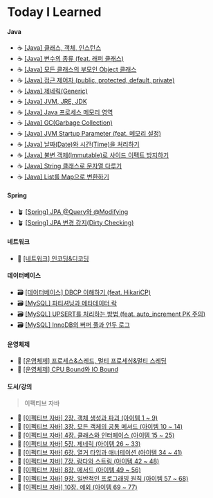 # Today I Learned

#### Java
- ☕ [[Java] 클래스, 객체, 인스턴스](https://github.com/jaejlf/TIL/discussions/55)
- ☕ [[Java] 변수의 종류 (feat. 래퍼 클래스)](https://github.com/jaejlf/TIL/discussions/137)
- ☕ [[Java] 모든 클래스의 부모인 Object 클래스](https://github.com/jaejlf/TIL/discussions/45)
- ☕ [[Java] 접근 제어자 (public, protected, default, private)](https://github.com/jaejlf/TIL/discussions/76)
- ☕ [[Java] 제네릭(Generic)](https://github.com/jaejlf/TIL/discussions/97)
- ☕ [[Java] JVM, JRE, JDK](https://github.com/jaejlf/TIL/discussions/41)
- ☕ [[Java] Java 프로세스 메모리 영역](https://github.com/jaejlf/TIL/discussions/42)
- ☕ [[Java] GC(Garbage Collection)](https://github.com/jaejlf/TIL/discussions/43)
- ☕ [[Java] JVM Startup Parameter (feat. 메모리 설정)](https://github.com/jaejlf/TIL/discussions/44)
- ☕ [[Java] 날짜(Date)와 시간(Time)을 처리하기](https://github.com/jaejlf/TIL/discussions/57)
- ☕ [[Java] 불변 객체(Immutable)로 사이드 이펙트 방지하기](https://github.com/jaejlf/TIL/discussions/56)
- ☕ [[Java] String 클래스로 문자열 다루기](https://github.com/jaejlf/TIL/discussions/58)
- ☕ [[Java] List를 Map으로 변환하기](https://github.com/jaejlf/TIL/discussions/40)

#### Spring
- 🪴 [[Spring] JPA @Query와 @Modifying](https://github.com/jaejlf/TIL/discussions/47)
- 🪴 [[Spring] JPA 변경 감지(Dirty Checking)](https://github.com/jaejlf/TIL/discussions/54)

#### 네트워크
- 🔗 [[네트워크] 인코딩&디코딩](https://github.com/jaejlf/TIL/discussions/53)

#### 데이터베이스
- 🗃️ [[데이터베이스] DBCP 이해하기 (feat. HikariCP)](https://github.com/jaejlf/TIL/discussions/46)
- 🗃️ [[MySQL] 파티셔닝과 메타데이터 락](https://github.com/jaejlf/TIL/discussions/50)
- 🗃️ [[MySQL] UPSERT를 처리하는 방법 (feat. auto_increment PK 주의)](https://github.com/jaejlf/TIL/discussions/51)
- 🗃️ [[MySQL] InnoDB의 버퍼 풀과 언두 로그](https://github.com/jaejlf/TIL/discussions/52)

#### 운영체제
- 🦀 [[운영체제] 프로세스&스레드, 멀티 프로세싱&멀티 스레딩](https://github.com/jaejlf/TIL/discussions/48)
- 🦀 [[운영체제] CPU Bound와 IO Bound](https://github.com/jaejlf/TIL/discussions/49)

#### 도서/강의
> 이펙티브 자바
- 🎣 [[이펙티브 자바] 2장. 객체 생성과 파괴 (아이템 1 ~ 9)](https://github.com/jaejlf/TIL/discussions/140)
- 🎣 [[이펙티브 자바] 3장. 모든 객체의 공통 메서드 (아이템 10 ~ 14)](https://github.com/jaejlf/TIL/discussions/141)
- 🎣 [[이펙티브 자바] 4장. 클래스와 인터페이스 (아이템 15 ~ 25)](https://github.com/jaejlf/TIL/discussions/142)
- 🎣 [[이펙티브 자바] 5장. 제네릭 (아이템 26 ~ 33)](https://github.com/jaejlf/TIL/discussions/143)
- 🎣 [[이펙티브 자바] 6장. 열거 타입과 애너테이션 (아이템 34 ~ 41)](https://github.com/jaejlf/TIL/discussions/144)
- 🎣 [[이펙티브 자바] 7장. 람다와 스트림 (아이템 42 ~ 48)](https://github.com/jaejlf/TIL/discussions/145)
- 🎣 [[이펙티브 자바] 8장. 메서드 (아이템 49 ~ 56)](https://github.com/jaejlf/TIL/discussions/146)
- 🎣 [[이펙티브 자바] 9장. 일반적인 프로그래밍 원칙 (아이템 57 ~ 68)](https://github.com/jaejlf/TIL/discussions/147)
- 🎣 [[이펙티브 자바] 10장. 예외 (아이템 69 ~ 77)](https://github.com/jaejlf/TIL/discussions/148)